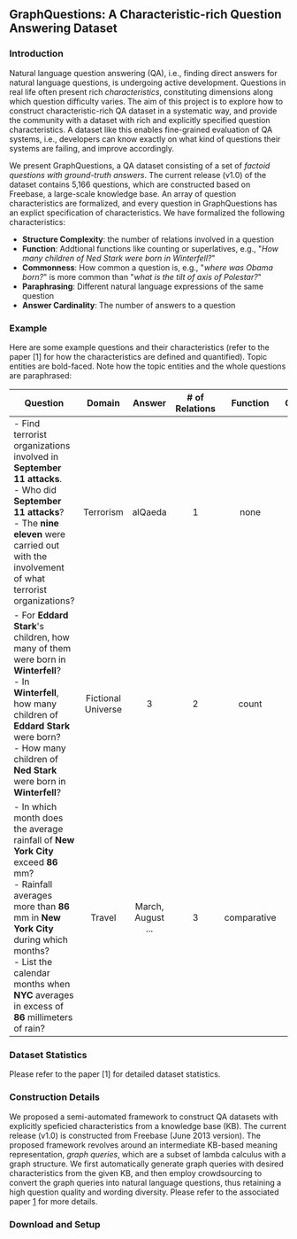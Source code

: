 ## GraphQuestions: A Characteristic-rich Question Answering Dataset

### Introduction

Natural language question answering (QA), i.e., finding direct answers for natural language questions, is undergoing active development. Questions in real life often present rich _characteristics_, constituting dimensions along which question difficulty varies. The aim of this project is to explore how to construct characteristic-rich QA dataset in a systematic way, and provide the community with a dataset with rich and explicitly specified question characteristics. A dataset like this enables fine-grained evaluation of QA systems, i.e., developers can know exactly on what kind of questions their systems are failing, and improve accordingly.

We present GraphQuestions, a QA dataset consisting of a set of _factoid questions with ground-truth answers_. The current release (v1.0) of the dataset contains 5,166 questions, which are constructed based on Freebase, a large-scale knowledge base. An array of question characteristics are formalized, and every question in GraphQuestions has an explict specification of characteristics. We have formalized the following characteristics:

* **Structure Complexity**: the number of relations involved in a question
* **Function**: Addtional functions like counting or superlatives, e.g., "_How many children of Ned Stark were born in Winterfell?_"
* **Commonness**: How common a question is, e.g., "_where was Obama born?_" is more common than "_what is the tilt of axis of Polestar?_"
* **Paraphrasing**: Different natural language expressions of the same question
* **Answer Cardinality**: The number of answers to a question

### Example

Here are some example questions and their characteristics (refer to the paper \[1\] for how the characteristics are defined and quantified). Topic entities are bold-faced. Note how the topic entities and the whole questions are paraphrased:

| Question | Domain | Answer | # of Relations | Function | Commonness | # of Answers |
| --------------------- | :-------: | :-------: | :-: | :------: | :----: | :-: |
| - Find terrorist organizations involved in **September 11 attacks**. <br> - Who did **September 11 attacks**?  <br> - The **nine eleven** were carried out with the involvement of what terrorist organizations? | Terrorism | alQaeda | 1 | none | -16.67 | 1 |
| - For **Eddard Stark**'s children, how many of them were born in **Winterfell**? <br> - In **Winterfell**, how many children of **Eddard Stark** were born?  <br> - How many children of **Ned Stark** were born in **Winterfell**?  | Fictional Universe | 3 | 2 | count | -23.34 | 1 |
| - In which month does the average rainfall of **New York City** exceed **86** mm? <br> - Rainfall averages more than **86** mm in **New York City** during which months?  <br> - List the calendar months when **NYC** averages in excess of **86** millimeters of rain?  | Travel | March, August <br> ... | 3 | comparative | -37.84 | 7 |

### Dataset Statistics

Please refer to the paper \[1\] for detailed dataset statistics.

### Construction Details

We proposed a semi-automated framework to construct QA datasets with explicitly speficied characteristics from a knowledge base (KB). The current release (v1.0) is constructed from Freebase (June 2013 version). The proposed framework revolves around an intermediate KB-based meaning representation, _graph queries_, which are a subset of lambda calculus with a graph structure. We first automatically generate graph queries with desired characteristics from the given KB, and then employ crowdsourcing to convert the graph queries into natural language questions, thus retaining a high question quality and wording diversity. Please refer to the associated paper [1] for more details.

### Download and Setup

[1]: bench_paper.pdf

